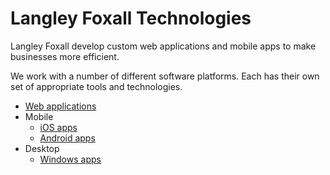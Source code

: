 # Langley Foxall Technologies

Langley Foxall develop custom web applications and mobile apps to make businesses more efficient.

We work with a number of different software platforms. Each has their own set of appropriate tools and technologies.

* [Web applications](platforms/web.md)
* Mobile
  * [iOS apps](platforms/mobile/ios.md)
  * [Android apps](platforms/mobile/android.md)
* Desktop
  * [Windows apps](platforms/desktop/windows.md)
  
